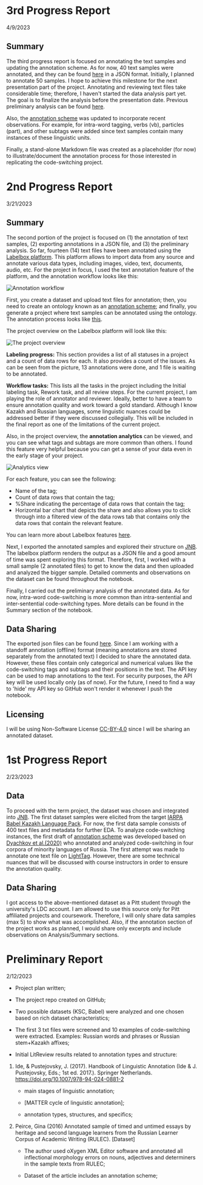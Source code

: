 
# 3rd Progress Report

4/9/2023

## Summary

The third progress report is focused on annotating the text samples and updating the annotation scheme. As for now, 40 text samples were annotated, and they can be found [here]() in a JSON format. Initially, I planned to annotate 50 samples. I hope to achieve this milestone for the next presentation part of the project. Annotating and reviewing text files take considerable time; therefore,  I haven't started the data analysis part yet. The goal is to finalize the analysis before the presentation date. Previous preliminary analysis can be found [here](https://github.com/Data-Science-for-Linguists-2023/Kazakh-Russian-Code-Switching-Analysis/blob/main/notebooks/annotatedDataset.ipynb).

Also, the [annotation scheme]() was updated to incorporate recent observations. For example, for intra-word tagging, verbs (vb), particles (part), and other subtags were added since text samples contain many instances of these linguistic units. 

Finally, a stand-alone Markdown file was created as a placeholder (for now) to illustrate/document the annotation process for those interested in replicating the code-switching project. 



# 2nd Progress Report

3/21/2023

## Summary

The second portion of the project is focused on (1) the annotation of text samples, (2) exporting annotations in a JSON file, and (3) the preliminary analysis. So far, fourteen (14) text files have been annotated using the [Labelbox platform](https://docs.labelbox.com/docs/overview). This platform allows to import data from any source and annotate various data types, including images, video, text, documents, audio, etc. For the project in focus, I used the text annotation feature of the platform, and the annotation workflow looks like this:

![Annotation workflow](screenshots/annotation-workflow.png)

First, you create a dataset and upload text files for annotation; then, you need to create an ontology known as an [annotation scheme](https://github.com/Data-Science-for-Linguists-2023/Kazakh-Russian-Code-Switching-Analysis/blob/main/annotated-data-samples/annotation_scheme_1st_draft.md); and finally, you generate a project where text samples can be annotated using the ontology. The annotation process looks like [this](https://labelbox.com/product/annotate/text/).

The project overview on the Labelbox platform will look like this:

![The project overview](/screenshots/labeling-progress.png)

**Labeling progress:** This section provides a list of all statuses in a project and a count of data rows for each. It also provides a count of the issues. As can be seen from the picture, 13 annotations were done, and 1 file is waiting to be annotated.

**Workflow tasks:** This lists all the tasks in the project including the Initial labeling task, Rework task, and all review steps. For the current project, I am playing the role of annotator and reviewer. Ideally, better to have a team to ensure annotation quality and work toward a gold standard.  Although I know Kazakh and Russian languages, some linguistic nuances could be addressed better if they were discussed collegially. This will be included in the final report as one of the limitations of the current project.  

Also, in the project overview, the **annotation analytics** can be viewed, and you can see what tags and subtags are more common than others. I found this feature very helpful because you can get a sense of your data even in the early stage of your project.

![Analytics view](/screenshots/annotation-analytics.png)

For each feature, you can see the following:

- Name of the tag;
- Count of data rows that contain the tag;
- %Share indicating the percentage of data rows that contain the tag;
- Horizontal bar chart that depicts the share and also allows you to click through into a filtered view of the data rows tab that contains only the data rows that contain the relevant feature.

You can learn more about Labelbox features [here](https://docs.labelbox.com/docs/overview).

Next, I exported the annotated samples and explored their structure on [JNB](https://github.com/Data-Science-for-Linguists-2023/Kazakh-Russian-Code-Switching-Analysis/blob/main/notebooks/annotatedDataset.ipynb). The labelbox platform renders the output as a JSON file and a good amount of time was spent exploring this format. Therefore, first, I worked with a small sample (2 annotated files) to get to know the data and then uploaded and analyzed the bigger sample. Detailed comments and observations on the dataset can be found throughout the notebook. 

Finally, I carried out the preliminary analysis of the annotated data. As for now,  intra-word code-switching is more common than intra-sentential and inter-sentential code-switching types. More details can be found in the Summary section of the notebook. 

## Data Sharing 

The exported json files can be found [here](https://github.com/Data-Science-for-Linguists-2023/Kazakh-Russian-Code-Switching-Analysis/tree/main/annotated-data-samples). Since I am working with a standoff annotation (offline) format (meaning annotations are stored separately from the annotated text) I decided to share the annotated data. However, these files contain only categorical and numerical values like the code-switching tags and subtags and their positions in the text. The API key can be used to map annotations to the text. For security purposes, the API key will be used locally only (as of now). For the future, I need to find a way to 'hide' my API key so GitHub won't render it whenever I push the notebook.  

## Licensing

I will be using Non-Software License [CC-BY-4.0](https://choosealicense.com/licenses/cc-by-4.0/) since I will be sharing an annotated dataset. 



# 1st Progress Report

2/23/2023

## Data 

To proceed with the term project, the dataset was chosen and integrated into [JNB](http://localhost:8888/notebooks/Documents/Data_Science/Kazakh-Russian-Code-Switching-Analysis/Kaz-Rus-code-switching-dataset.ipynb#References:). The first dataset samples were elicited from the target [IARPA Babel Kazakh Language Pack](https://catalog.ldc.upenn.edu/LDC2018S13). For now, the first data sample consists of 400 text files and metadata  for further EDA. To analyze code-switching instances, the first draft of [annotation scheme](https://github.com/Data-Science-for-Linguists-2023/Kazakh-Russian-Code-Switching-Analysis/blob/main/annotated-data-samples/annotation_scheme_1st_draft.md) was developed based on [Dyachkov et al.(2020)](https://www.dialog-21.ru/media/5085/dyachkovvvplusetal-101.pdf) who annotated and analyzed code-switching in four corpora of minority languages of Russia. The first attempt was made to annotate one text file on [LightTag](https://www.lighttag.io/). However, there are some technical nuances that will be discussed with course instructors in order to ensure the annotation quality. 

## Data Sharing

I got access to the above-mentioned dataset as a Pitt student through the university's LDC account. I am allowed to use this source only for Pitt affiliated projects and coursework. Therefore, I will only share data samples (max 5) to show what was accomplished. Also, if the annotation section of the project works as planned, I would share only excerpts and include observations on Analysis/Summary sections.



# Preliminary Report

2/12/2023


- Project plan written;

- The project repo created on GitHub;

- Two possible datasets (KSC, Babel) were analyzed and one chosen based on rich dataset characteristics;

- The first 3 txt files were screened and 10 examples of code-switching were extracted. Examples: Russian words and phrases or Russian stem+Kazakh affixes;
 
- Initial LitReview results related to annotation types and structure:

1. Ide, & Pustejovsky, J. (2017). Handbook of Linguistic Annotation (Ide & J. Pustejovsky, Eds.;   1st ed. 2017.). Springer Netherlands. https://doi.org/10.1007/978-94-024-0881-2

	- main stages of linguistic annotation;

	- [MATTER cycle of linguistic annotation];

	- annotation types, structures, and specifics;

2. Peirce, Gina (2016) Annotated sample of timed and untimed essays by heritage and second language learners from the Russian Learner Corpus of Academic Writing (RULEC). [Dataset]

	- The author used oXygen XML Editor software and annotated all inflectional morphology errors 	on nouns, adjectives and determiners in the sample texts from RULEC; 

	- Dataset of the article includes an annotation scheme;






	







